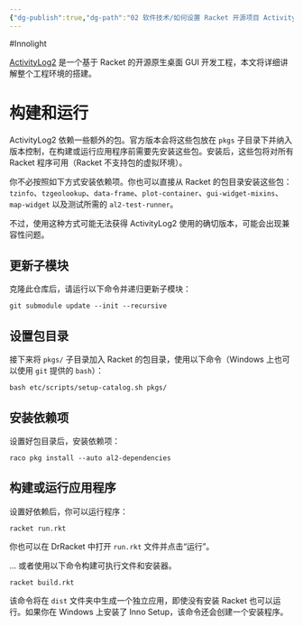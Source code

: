 ```yaml
---
{"dg-publish":true,"dg-path":"02 软件技术/如何设置 Racket 开源项目 ActivityLog2 的环境.md","permalink":"/02 软件技术/如何设置 Racket 开源项目 ActivityLog2 的环境/","created":"2025-07-14T18:52:09.298+08:00","updated":"2025-07-14T19:11:59.931+08:00"}
---
```


#Innolight

[ActivityLog2](https://github.com/alex-hhh/ActivityLog2) 是一个基于 Racket 的开源原生桌面 GUI 开发工程，本文将详细讲解整个工程环境的搭建。

# 构建和运行

ActivityLog2 依赖一些额外的包。官方版本会将这些包放在 `pkgs` 子目录下并纳入版本控制，在构建或运行应用程序前需要先安装这些包。安装后，这些包将对所有 Racket 程序可用（Racket 不支持包的虚拟环境）。

你不必按照如下方式安装依赖项。你也可以直接从 Racket 的包目录安装这些包：`tzinfo`、`tzgeolookup`、`data-frame`、`plot-container`、`gui-widget-mixins`、`map-widget` 以及测试所需的 `al2-test-runner`。

不过，使用这种方式可能无法获得 ActivityLog2 使用的确切版本，可能会出现兼容性问题。

## 更新子模块

克隆此仓库后，请运行以下命令并递归更新子模块：

```
git submodule update --init --recursive
```

## 设置包目录

接下来将 `pkgs/` 子目录加入 Racket 的包目录，使用以下命令（Windows 上也可以使用 `git` 提供的 `bash`）：

```
bash etc/scripts/setup-catalog.sh pkgs/
```

## 安装依赖项

设置好包目录后，安装依赖项：

```
raco pkg install --auto al2-dependencies
```

## 构建或运行应用程序

设置好依赖后，你可以运行程序：

```
racket run.rkt
```

你也可以在 DrRacket 中打开 `run.rkt` 文件并点击“运行”。

... 或者使用以下命令构建可执行文件和安装器。

```
racket build.rkt
```

该命令将在 `dist` 文件夹中生成一个独立应用，即使没有安装 Racket 也可以运行。如果你在 Windows 上安装了 Inno Setup，该命令还会创建一个安装程序。

